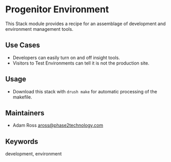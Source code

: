 # Progenitor Environment

This Stack module provides a recipe for an assemblage of development and
environment management tools.

## Use Cases

* Developers can easily turn on and off insight tools.
* Visitors to Test Environments can tell it is not the production site.

## Usage

* Download this stack with `drush make` for automatic processing of the makefile.

## Maintainers

* Adam Ross <aross@phase2technology.com>

## Keywords

development, environment
